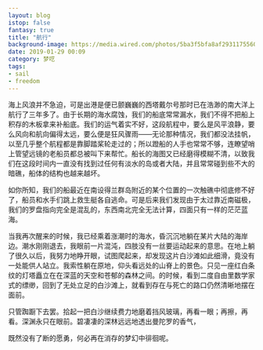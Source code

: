 ```yaml
---
layout: blog
istop: false
fantasy: true
title: "航行"
background-image: https://media.wired.com/photos/5ba3f5bfa8af293117556041/master/w_2560%2Cc_limit/SyncronizedClocks-166311698-(1).jpg
date: 2019-01-29 00:09
category: 梦呓
tags:
- sail
- freedom
---
```



海上风浪并不急迫，可是出港是便已颤巍巍的西塔戴尔号那时已在浩渺的南大洋上航行了三年多了。由于长期的海水腐蚀，我们的船底常常漏水，我们不得不把船上积存的木板拿来补船底。我们的运气着实不好，这段航程中，要么是风平浪静，要么风向和航向偏得太远，要么便是狂风骤雨——无论那种情况，我们都没法挂帆，以至几乎整个航程都是靠脚踏桨轮走过的；所以蹬船的人手也常常不够，连瞭望哨上管望远镜的老船员都总被叫下来帮忙。船长的海图又已经磨得模糊不清，以致我们在这段时间内一直没有找到过任何有淡水的岛或者大陆，并且常常碰到些不大的暗礁，船体的结构也越来越坏。

如你所知，我们的船最近在南设得兰群岛附近的某个位置的一次触礁中彻底修不好了，船员和水手们跳上救生艇各自逃命。可是后来我们发现由于太过靠近南磁极，我们的罗盘指向完全是混乱的，东西南北完全无法计算，四面只有一样的茫茫蓝海。

当我再次醒来的时候，我已经乘着涨潮时的海水，昏沉沉地躺在某片大陆的海岸边。潮水刚刚退去，我眼前一片混沌，四肢没有一丝要运动起来的意思。在地上躺了很久以后，我努力地睁开眼，试图爬起来，却发现这片白沙滩如此细滑，竟没有一处能供人站立。我索性躺在原地，仰头看远处的山脊上的景色。只见一座红白条纹的灯塔矗立在在深蓝的天空和苍郁的森林之间。的时候，看到二度自由里数学家式的缥缈，回到了无处立足的白沙滩上，就看到存在与死亡的路口仍然清晰地摆在面前。

只管踟蹰下去罢。拾起一把白沙继续费力地磨着挡风玻璃，再看一眼；再擦，再看。深渊永只在眼前。碧凄凄的深林远远地透出曼陀罗的香气，

既然没有了断的愿勇，何必再在消存的梦幻中徘徊呢。